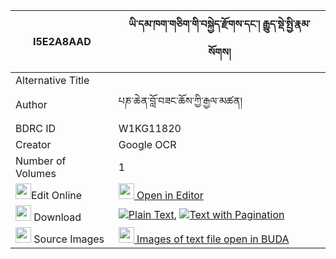 |I5E2A8AAD|ཡི་དམ་ཁག་གཅིག་གི་བསྐྱེད་རྫོགས་དང་། རྒྱུད་སྡེ་སྤྱི་རྣམ་སོགས། 
| --- | --- 
|Alternative Title |
|Author| པཎ་ཆེན་བློ་བཟང་ཆོས་ཀྱི་རྒྱལ་མཚན།
|BDRC ID | W1KG11820
|Creator | Google OCR
|Number of Volumes| 1
|<img width="25" src="https://img.icons8.com/color/25/000000/edit-property.png">Edit Online| [<img width="25" src="https://avatars.githubusercontent.com/u/45091458?s=200&v=4"> Open in Editor](http://editor.openpecha.org/I5E2A8AAD)
|<img width="25" src="https://img.icons8.com/fluent/48/000000/download-2.png"/>  Download | [![](https://img.icons8.com/color/20/000000/txt.png)Plain Text](https://github.com/Openpecha/I5E2A8AAD/releases/download/v1/yidam_khakchik_gi_kyedzok_dang_plain_I5E2A8AAD.zip), [![](https://img.icons8.com/color/20/000000/txt.png)Text with Pagination](https://github.com/Openpecha/I5E2A8AAD/releases/download/v1/yidam_khakchik_gi_kyedzok_dang_pages_I5E2A8AAD.zip)
|<img width="25" src="https://img.icons8.com/plasticine/100/000000/pictures-folder.png"/>  Source Images | [<img width="25" src="https://library.bdrc.io/icons/BUDA-small.svg"> Images of text file open in BUDA](https://library.bdrc.io/show/bdr:W1KG11820)